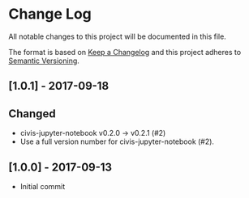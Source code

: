 # Change Log
All notable changes to this project will be documented in this file.

The format is based on [Keep a Changelog](http://keepachangelog.com/)
and this project adheres to [Semantic Versioning](http://semver.org/).

## [1.0.1] - 2017-09-18

## Changed
- civis-jupyter-notebook v0.2.0 -> v0.2.1 (#2)
- Use a full version number for civis-jupyter-notebook (#2).

## [1.0.0] - 2017-09-13

- Initial commit
